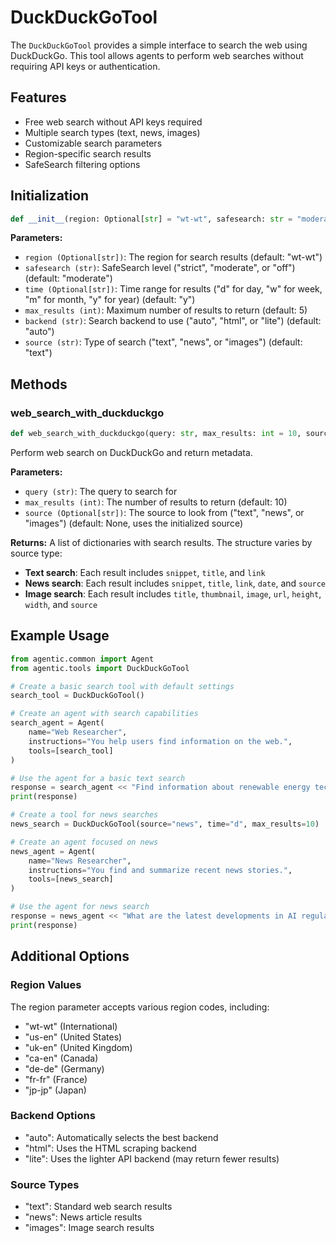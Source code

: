 # DuckDuckGoTool

The `DuckDuckGoTool` provides a simple interface to search the web using DuckDuckGo. This tool allows agents to perform web searches without requiring API keys or authentication.

## Features

- Free web search without API keys required
- Multiple search types (text, news, images)
- Customizable search parameters
- Region-specific search results
- SafeSearch filtering options

## Initialization

```python
def __init__(region: Optional[str] = "wt-wt", safesearch: str = "moderate", time: Optional[str] = "y", max_results: int = 5, backend: str = "auto", source: str = "text")
```

**Parameters:**

- `region (Optional[str])`: The region for search results (default: "wt-wt")
- `safesearch (str)`: SafeSearch level ("strict", "moderate", or "off") (default: "moderate")
- `time (Optional[str])`: Time range for results ("d" for day, "w" for week, "m" for month, "y" for year) (default: "y")
- `max_results (int)`: Maximum number of results to return (default: 5)
- `backend (str)`: Search backend to use ("auto", "html", or "lite") (default: "auto")
- `source (str)`: Type of search ("text", "news", or "images") (default: "text")

## Methods

### web_search_with_duckduckgo

```python
def web_search_with_duckduckgo(query: str, max_results: int = 10, source: Optional[str] = None) -> List[Dict[str, str]]
```

Perform web search on DuckDuckGo and return metadata.

**Parameters:**

- `query (str)`: The query to search for
- `max_results (int)`: The number of results to return (default: 10)
- `source (Optional[str])`: The source to look from ("text", "news", or "images") (default: None, uses the initialized source)

**Returns:**
A list of dictionaries with search results. The structure varies by source type:

- **Text search**: Each result includes `snippet`, `title`, and `link`
- **News search**: Each result includes `snippet`, `title`, `link`, `date`, and `source`
- **Image search**: Each result includes `title`, `thumbnail`, `image`, `url`, `height`, `width`, and `source`

## Example Usage

```python
from agentic.common import Agent
from agentic.tools import DuckDuckGoTool

# Create a basic search tool with default settings
search_tool = DuckDuckGoTool()

# Create an agent with search capabilities
search_agent = Agent(
    name="Web Researcher",
    instructions="You help users find information on the web.",
    tools=[search_tool]
)

# Use the agent for a basic text search
response = search_agent << "Find information about renewable energy technologies"
print(response)

# Create a tool for news searches
news_search = DuckDuckGoTool(source="news", time="d", max_results=10)

# Create an agent focused on news
news_agent = Agent(
    name="News Researcher",
    instructions="You find and summarize recent news stories.",
    tools=[news_search]
)

# Use the agent for news search
response = news_agent << "What are the latest developments in AI regulation?"
print(response)
```

## Additional Options

### Region Values

The region parameter accepts various region codes, including:

- "wt-wt" (International)
- "us-en" (United States)
- "uk-en" (United Kingdom)
- "ca-en" (Canada)
- "de-de" (Germany)
- "fr-fr" (France)
- "jp-jp" (Japan)

### Backend Options

- "auto": Automatically selects the best backend
- "html": Uses the HTML scraping backend
- "lite": Uses the lighter API backend (may return fewer results)

### Source Types

- "text": Standard web search results
- "news": News article results
- "images": Image search results
